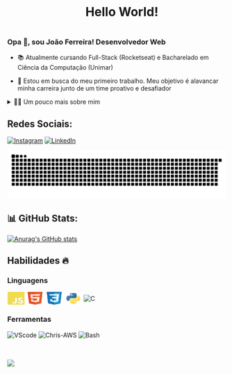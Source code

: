 <div id="user-content-toc">
  <ul align="center">
    <summary><h1 style="display: inline-block">Hello World!</h1></summary>
</div>

<p>
  <h3>Opa 👋, sou João Ferreira! Desenvolvedor Web</h3>

  - 📚 Atualmente cursando Full-Stack (Rocketseat) e Bacharelado em Ciência da Computação (Unimar)

  - 🔭 Estou em busca do meu primeiro trabalho. Meu objetivo é alavancar minha carreira junto de um time proativo e desafiador
</p>

<details>
  <summary>👨‍💻 Um pouco mais sobre mim</summary>

  - 💬 Eu tenho 18 anos, no momento morando em Marília-SP. Possuo experiência como Freelancer Frontend e minha especialidade inclui Javascript, HTML e CSS.
  - ⚡ Gosto de viagens, música, esportes, cinema e gastronomia. Me considero participativo, crítico e bem humorado, por isso, trabalhar em grupo pra mim é sempre bacana.
</details>

## Redes Sociais:
[![Instagram](https://img.shields.io/badge/Instagram-E4405F?style=for-the-badge&logo=instagram&logoColor=white)](https://www.instagram.com/pedrotitu/)
[![LinkedIn](https://img.shields.io/badge/LinkedIn-0077B5?style=for-the-badge&logo=linkedin&logoColor=white)](https://www.linkedin.com/in/joaoferreira26/)

    
<div align="center">
  
  ![Snake animation](https://github.com/lcoalves/lcoalves/blob/master/github-contribution-grid-snake.svg)
</div>




## 📊 GitHub Stats:

[![Anurag's GitHub stats](https://github-readme-stats.vercel.app/api?username=pedrotitu)](https://github.com/anuraghazra/github-readme-stats)

## Habilidades 🔥

  <div style="flex-basis: 48%;">
    <h3>Linguagens</h3>
    <img align="center" alt="Js" height="30" width="40" src="https://raw.githubusercontent.com/devicons/devicon/master/icons/javascript/javascript-plain.svg">
    <img align="center" alt="HTML" height="30" width="40" src="https://raw.githubusercontent.com/devicons/devicon/master/icons/html5/html5-original.svg">
    <img align="center" alt="CSS" height="30" width="40" src="https://raw.githubusercontent.com/devicons/devicon/master/icons/css3/css3-original.svg">
    <img align="center" alt="Python" height="30" width="40" src="https://raw.githubusercontent.com/devicons/devicon/master/icons/python/python-original.svg">
    <img align="center" alt="C" height="30" width="40" src="https://cdn.jsdelivr.net/gh/devicons/devicon/icons/c/c-original.svg">
  </div>

  <div style="flex-basis: 48%;">
    <h3>Ferramentas</h3>
    <img align="center" alt="VScode" height="30" width="40" src="https://cdn.jsdelivr.net/gh/devicons/devicon/icons/vscode/vscode-original.svg">
    <img align="center" alt="Chris-AWS" height="30" width="40" src="https://cdn.jsdelivr.net/gh/devicons/devicon/icons/git/git-original.svg">
    <img align="center" alt="Bash" height="30" width="40" src="https://cdn.jsdelivr.net/gh/devicons/devicon/icons/bash/bash-original.svg">
  </div>

  <br>
  <br>
  
  [![](https://visitcount.itsvg.in/api?id=pedrotitud&icon=0&color=0)](https://visitcount.itsvg.in)


